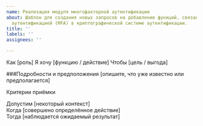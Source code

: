 ```yaml
---
name: Реализация модуля многофакторной аутентификации
about: Шаблон для создания новых запросов на добавление функций, связанных с многофакторной
  аутентификацией (MFA) в криптографической системе аутентификации.
title: ''
labels: ''
assignees: ''

---
```


Как [роль]
Я хочу [функцию / действие]
Чтобы [цель / выгода]

###Подробности и предположения
[опишите, что уже известно или предполагается]

Критерии приёмки

Допустим [некоторый контекст]  
Когда [совершено определённое действие]  
Тогда [наблюдается ожидаемый результат]
